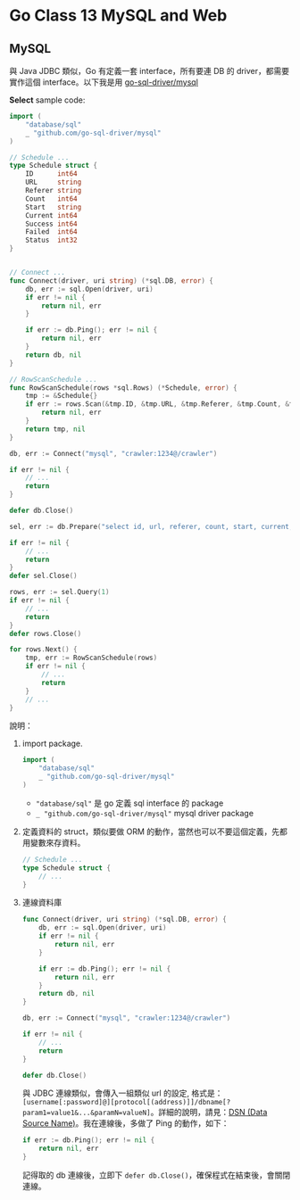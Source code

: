 # Go Class 13 MySQL and Web

## MySQL

與 Java JDBC 類似，Go 有定義一套 interface，所有要連 DB 的 driver，都需要實作這個 interface。以下我是用 [go-sql-driver/mysql](https://github.com/go-sql-driver/mysql)

**Select** sample code:

```go {.line-numbers}
import (
    "database/sql"
    _ "github.com/go-sql-driver/mysql"
)

// Schedule ...
type Schedule struct {
    ID      int64
    URL     string
    Referer string
    Count   int64
    Start   string
    Current int64
    Success int64
    Failed  int64
    Status  int32
}


// Connect ...
func Connect(driver, uri string) (*sql.DB, error) {
    db, err := sql.Open(driver, uri)
    if err != nil {
        return nil, err
    }

    if err := db.Ping(); err != nil {
        return nil, err
    }
    return db, nil
}

// RowScanSchedule ...
func RowScanSchedule(rows *sql.Rows) (*Schedule, error) {
    tmp := &Schedule{}
    if err := rows.Scan(&tmp.ID, &tmp.URL, &tmp.Referer, &tmp.Count, &tmp.Start, &tmp.Current, &tmp.Success, &tmp.Failed, &tmp.Status); err != nil {
        return nil, err
    }
    return tmp, nil
}

db, err := Connect("mysql", "crawler:1234@/crawler")

if err != nil {
    // ...
    return
}

defer db.Close()

sel, err := db.Prepare("select id, url, referer, count, start, current, success, failed, status from schedule where status = ? order by start desc")

if err != nil {
    // ...
    return
}
defer sel.Close()

rows, err := sel.Query(1)
if err != nil {
    // ...
    return
}
defer rows.Close()

for rows.Next() {
    tmp, err := RowScanSchedule(rows)
    if err != nil {
        // ...
        return
    }
    // ...
}
```

說明：

1. import package.

    ```go
    import (
        "database/sql"
        _ "github.com/go-sql-driver/mysql"
    )
    ```

    - `"database/sql"` 是 go 定義 sql interface 的 package
    - `_ "github.com/go-sql-driver/mysql"` mysql driver package

1. 定義資料的 struct，類似要做 ORM 的動作，當然也可以不要這個定義，先都用變數來存資料。

    ```go
    // Schedule ...
    type Schedule struct {
        // ...
    }
    ```

1. 連線資料庫

    ```go
    func Connect(driver, uri string) (*sql.DB, error) {
        db, err := sql.Open(driver, uri)
        if err != nil {
            return nil, err
        }

        if err := db.Ping(); err != nil {
            return nil, err
        }
        return db, nil
    }

    db, err := Connect("mysql", "crawler:1234@/crawler")

    if err != nil {
        // ...
        return
    }

    defer db.Close()
    ```

    與 JDBC 連線類似，會傳入一組類似 url 的設定, 格式是：`[username[:password]@][protocol[(address)]]/dbname[?param1=value1&...&paramN=valueN]`。詳細的說明，請見：[DSN (Data Source Name)](https://github.com/go-sql-driver/mysql#dsn-data-source-name)。我在連線後，多做了 Ping 的動作，如下：

    ```go
    if err := db.Ping(); err != nil {
        return nil, err
    }
    ```

    記得取的 db 連線後，立即下 `defer db.Close()`，確保程式在結束後，會關閉連線。

